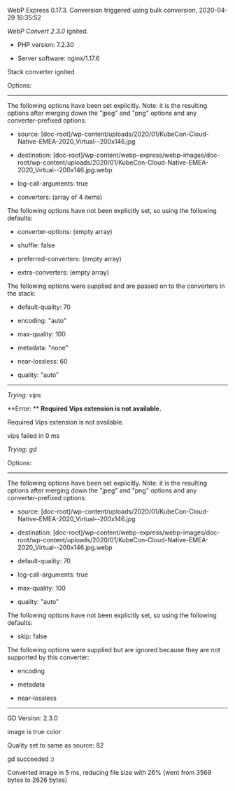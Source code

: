 WebP Express 0.17.3. Conversion triggered using bulk conversion, 2020-04-29 16:35:52

*WebP Convert 2.3.0*  ignited.
- PHP version: 7.2.30
- Server software: nginx/1.17.6

Stack converter ignited

Options:
------------
The following options have been set explicitly. Note: it is the resulting options after merging down the "jpeg" and "png" options and any converter-prefixed options.
- source: [doc-root]/wp-content/uploads/2020/01/KubeCon-Cloud-Native-EMEA-2020_Virtual--200x146.jpg
- destination: [doc-root]/wp-content/webp-express/webp-images/doc-root/wp-content/uploads/2020/01/KubeCon-Cloud-Native-EMEA-2020_Virtual--200x146.jpg.webp
- log-call-arguments: true
- converters: (array of 4 items)

The following options have not been explicitly set, so using the following defaults:
- converter-options: (empty array)
- shuffle: false
- preferred-converters: (empty array)
- extra-converters: (empty array)

The following options were supplied and are passed on to the converters in the stack:
- default-quality: 70
- encoding: "auto"
- max-quality: 100
- metadata: "none"
- near-lossless: 60
- quality: "auto"
------------


*Trying: vips* 

**Error: ** **Required Vips extension is not available.** 
Required Vips extension is not available.
vips failed in 0 ms

*Trying: gd* 

Options:
------------
The following options have been set explicitly. Note: it is the resulting options after merging down the "jpeg" and "png" options and any converter-prefixed options.
- source: [doc-root]/wp-content/uploads/2020/01/KubeCon-Cloud-Native-EMEA-2020_Virtual--200x146.jpg
- destination: [doc-root]/wp-content/webp-express/webp-images/doc-root/wp-content/uploads/2020/01/KubeCon-Cloud-Native-EMEA-2020_Virtual--200x146.jpg.webp
- default-quality: 70
- log-call-arguments: true
- max-quality: 100
- quality: "auto"

The following options have not been explicitly set, so using the following defaults:
- skip: false

The following options were supplied but are ignored because they are not supported by this converter:
- encoding
- metadata
- near-lossless
------------

GD Version: 2.3.0
image is true color
Quality set to same as source: 82
gd succeeded :)

Converted image in 5 ms, reducing file size with 26% (went from 3569 bytes to 2626 bytes)
